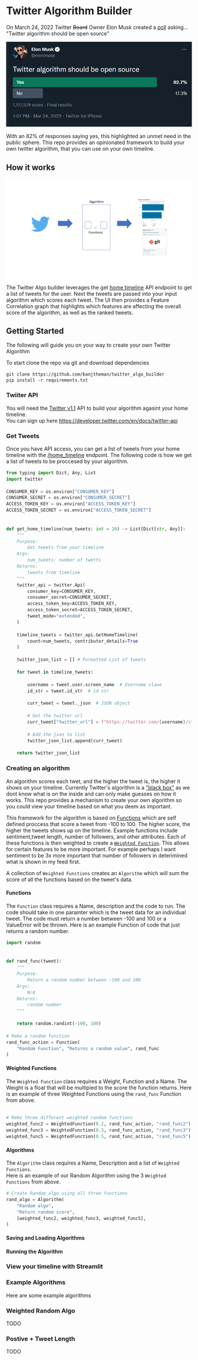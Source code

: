 # Twitter Algorithm Builder

On March 24, 2022 Twitter ~~Board~~ Owner Elon Musk created a [poll](https://twitter.com/elonmusk/status/1507041396242407424) asking... "Twitter algorithm should be open source"

![Elon Poll](images/elon_twiiter_opensource_poll.png)

With an 82% of responses saying yes, this highlighted an unmet need in the public sphere. This repo provides an opinionated framework to build your own twitter algorithm, that you can use on your own timeline.

## How it works

![Twitter API](images/twitter_api_diag.png)
The Twitter Algo builder leverages the get [home timeline](https://developer.twitter.com/en/docs/twitter-api/v1/tweets/timelines/api-reference/get-statuses-home_timeline) API endpoint to get a list of tweets for the user. Next the tweets are passed into your input algorithm which scores each tweet. The UI then provides a Feature Correlation graph that highlights which features are affecting the overall score of the algorithm, as well as the ranked tweets.

## Getting Started

The following will guide you on your way to create your own Twitter Algorithm

To start clone the repo via git and download dependencies

```
git clone https://github.com/banjtheman/twitter_algo_builder
pip install -r requirements.txt
```

### Twiiter API

You will need the [Twitter v1.1](https://developer.twitter.com/en/docs/twitter-api/v1) API to build your algorithm agasint your home timeline.  
You can sign up here https://developer.twitter.com/en/docs/twitter-api

### Get Tweets

Once you have API access, you can get a list of tweets from your home timeline with the [/home_timeline](https://developer.twitter.com/en/docs/twitter-api/v1/tweets/timelines/api-reference/get-statuses-home_timeline) endpoint. The following code is how we get a list of tweets to be proccesed by your algorithm.

```python
from typing import Dict, Any, List
import twitter

CONSUMER_KEY = os.environ["CONSUMER_KEY"]
CONSUMER_SECRET = os.environ["CONSUMER_SECRET"]
ACCESS_TOKEN_KEY = os.environ["ACCESS_TOKEN_KEY"]
ACCESS_TOKEN_SECRET = os.environ["ACCESS_TOKEN_SECRET"]


def get_home_timeline(num_tweets: int = 20) -> List[Dict[str, Any]]:
    """
    Purpose:
        Get tweets from your timeline
    Args:
        num_tweets: number of twetts
    Returns:
        tweets from timeline
    """
    twitter_api = twitter.Api(
        consumer_key=CONSUMER_KEY,
        consumer_secret=CONSUMER_SECRET,
        access_token_key=ACCESS_TOKEN_KEY,
        access_token_secret=ACCESS_TOKEN_SECRET,
        tweet_mode="extended",
    )

    timeline_tweets = twitter_api.GetHomeTimeline(
        count=num_tweets, contributor_details=True
    )

    twitter_json_list = [] # Formatted List of tweets

    for tweet in timeline_tweets:

        username = tweet.user.screen_name  # Username vlaue
        id_str = tweet.id_str  # id str

        curr_tweet = tweet._json  # JSON object

        # Get the twitter url
        curr_tweet["twitter_url"] = f"https://twitter.com/{username}/status/{id_str}"

        # Add the json to list
        twitter_json_list.append(curr_tweet)

    return twitter_json_list
```

### Creating an algorithm

An algorithm scores each twet, and the higher the tweet is, the higher it shows on your timeline. Currently Twitter's algorithm is a ["black box"](https://en.wikipedia.org/wiki/Black-box_testing) as we dont know what is on the inside and can only make guesses on how it works. This repo provides a mechanism to create your own algorithm so you could view your timeline based on what you deem as important.

This framework for the algorithm is based on [Functions](algo_builder/function.py) which are self defined proccess that score a tweet from -100 to 100. The higher score, the higher the tweets shows up on the timeline. Example functions include sentiment,tweet length, number of followers, and other attributes. Each of these functions is then weighted to create a [`Weighted Function`](algo_builder/weighted_function.py). This allows for certain features to be more important. For example perhaps I want sentiment to be 3x more important that number of followers in deterimined what is shown in my feed first.

A collection of `Weighted Functions` creates an `Algorithm` which will sum the score of all the functions based on the tweet's data.

#### Functions

The `Function` class requires a Name, description and the code to run. The code should take in one paramter which is the tweet data for an individual tweet. The code must return a number between -100 and 100 or a ValueError will be thrown. Here is an example Function of code that just returns a random number.

```python
import random


def rand_func(tweet):
    """
    Purpose:
        Return a random number between -100 and 100
    Args:
        N/A
    Returns:
        random number
    """

    return random.randint(-100, 100)

# Make a random function
rand_func_action = Function(
    "Random Function", "Returns a random value", rand_func
)
```

#### Weighted Functions

The `Weighted Function` class requires a Weight, Function and a Name. The Weight is a float that will be multipied to the score the function returns.
Here is an example of three Weighted Functions using the `rand_func` Function from above.

```python

# Make three different weighted random functions
weighted_func2 = WeightedFunction(0.2, rand_func_action, "rand_func2")
weighted_func3 = WeightedFunction(0.3, rand_func_action, "rand_func3")
weighted_func5 = WeightedFunction(0.5, rand_func_action, "rand_func5")
```

#### Algorithms

The `Algorithm` class requires a Name, Description and a list of `Weighted Functions`.  
Here is an example of our Random Algorithm using the 3 `Weighted Functions` from above.

```python
# Create Random algo using all three functions
rand_algo = Algorithm(
    "Random algo",
    "Return random score",
    [weighted_func2, weighted_func3, weighted_func5],
)
```

#### Saving and Loading Algorithms




#### Running the Algorithm




### View your timeline with Streamlit





### Example Algorithms

Here are some example algorithms

### Weighted Random Algo

TODO

### Postive + Tweet Length

TODO
